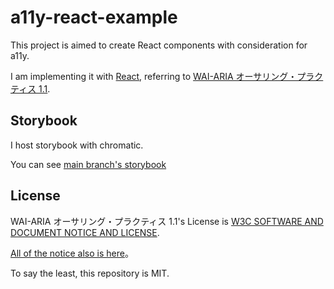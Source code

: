 # a11y-react-example
This project is aimed to create React components with consideration for a11y.

I am implementing it with [React](https://github.com/facebook/react/), referring to [WAI-ARIA オーサリング・プラクティス 1.1](https://waic.jp/docs/2019/NOTE-wai-aria-practices-1.1-20190207/).


## Storybook
I host storybook with chromatic.

You can see [main branch's storybook](https://main--6310803f81145a6ce553941f.chromatic.com)

## License
WAI-ARIA オーサリング・プラクティス 1.1's License is [W3C SOFTWARE AND DOCUMENT NOTICE AND LICENSE](https://www.w3.org/Consortium/Legal/2015/copyright-software-and-document).

[All of the notice also is here](./W3C_LICENSE)。

To say the least, this repository is MIT.
